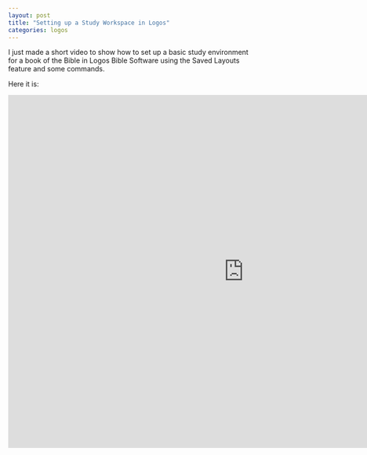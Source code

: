 ```yaml
---
layout: post
title: "Setting up a Study Workspace in Logos"
categories: logos
---
```


I just made a short video to show how to set up a basic study environment for a book of the Bible in Logos Bible Software using the Saved Layouts feature and some commands.

Here it is:

<iframe width="960" height="720" src="https://www.youtube.com/embed/DHvZ8vvRWkI?rel=0" frameborder="0" allowfullscreen></iframe>